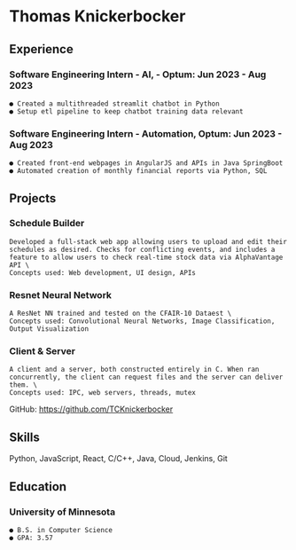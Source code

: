 # Thomas Knickerbocker

## Experience

### Software Engineering Intern - AI, - Optum: Jun 2023 - Aug 2023

```
● Created a multithreaded streamlit chatbot in Python
● Setup etl pipeline to keep chatbot training data relevant 
```

### Software Engineering Intern - Automation, Optum: Jun 2023 - Aug 2023

```
● Created front-end webpages in AngularJS and APIs in Java SpringBoot
● Automated creation of monthly financial reports via Python, SQL
```

## Projects

### Schedule Builder
```
Developed a full-stack web app allowing users to upload and edit their schedules as desired. Checks for conflicting events, and includes a feature to allow users to check real-time stock data via AlphaVantage API \
Concepts used: Web development, UI design, APIs
```

### Resnet Neural Network
```
A ResNet NN trained and tested on the CFAIR-10 Dataest \
Concepts used: Convolutional Neural Networks, Image Classification, Output Visualization
```

### Client & Server
```
A client and a server, both constructed entirely in C. When ran concurrently, the client can request files and the server can deliver them. \
Concepts used: IPC, web servers, threads, mutex
```

GitHub: https://github.com/TCKnickerbocker

## Skills

Python, JavaScript, React, C/C++, Java, Cloud, Jenkins, Git

## Education

### University of Minnesota

```
● B.S. in Computer Science
● GPA: 3.57
```

